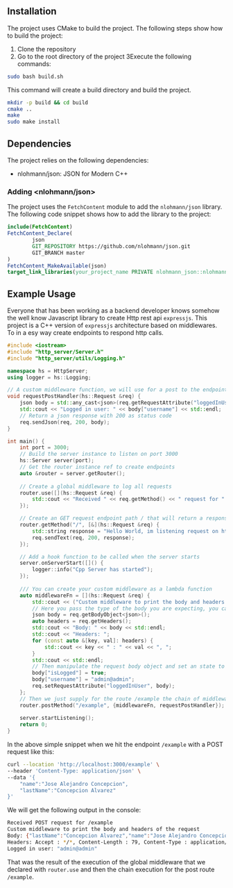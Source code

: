 ## Installation

The project uses CMake to build the project. The following steps show how to build the project:

1. Clone the repository
2. Go to the root directory of the project
   3Execute the following commands:

```bash
sudo bash build.sh
```

This command will create a build directory and build the project.

```bash
mkdir -p build && cd build
cmake ..
make
sudo make install
```

## Dependencies

The project relies on the following dependencies:

- nlohmann/json: JSON for Modern C++

### Adding <nlohmann/json>

The project uses the `FetchContent` module to add the `nlohmann/json` library. The following code snippet shows how to
add the library to the project:

```cmake
include(FetchContent)
FetchContent_Declare(
        json
        GIT_REPOSITORY https://github.com/nlohmann/json.git
        GIT_BRANCH master
)
FetchContent_MakeAvailable(json)
target_link_libraries(your_project_name PRIVATE nlohmann_json::nlohmann_json)
```

## Example Usage
Everyone that has been working as a backend developer knows somehow the well know Javascript library to create 
Http rest api `expressjs`. This project is a C++ version of `expressjs` architecture based on middlewares. To in a
esy way create endpoints to respond http calls.

```cpp
#include <iostream>
#include "http_server/Server.h"
#include "http_server/utils/Logging.h"

namespace hs = HttpServer;
using logger = hs::Logging;

// A custom middleware function, we will use for a post to the endpoint /example
void requestPostHandler(hs::Request &req) {
    json body = std::any_cast<json>(req.getRequestAttribute("loggedInUser"));
    std::cout << "Logged in user: " << body["username"] << std::endl;
    // Return a json response with 200 as status code
    req.sendJson(req, 200, body);
}

int main() {
    int port = 3000;
    // Build the server instance to listen on port 3000
    hs::Server server(port);
    // Get the router instance ref to create endpoints
    auto &router = server.getRouter();
    
    // Create a global middleware to log all requests
    router.use([](hs::Request &req) {
        std::cout << "Received " << req.getMethod() << " request for " << req.getFullPath() << std::endl;
    });

    // Create an GET request endpoint path / that will return a response with status code 200 and Content-Type text/plain
    router.getMethod("/", [&](hs::Request &req) {
        std::string response = "Hello World, im listening request on http://127.0.0.1:" + std::to_string(port);
        req.sendText(req, 200, response);
    });

    // Add a hook function to be called when the server starts
    server.onServerStart([]() {
        logger::info("Cpp Server has started");
    });
    
    /// You can create your custom middleware as a lambda function
    auto middlewareFn = [](hs::Request &req) {
        std::cout << ("Custom middleware to print the body and headers of the request") << std::endl;
        // Here you pass the type of the body you are expecting, you can define your own structures and classes, but they must be serializable to json, for that use the nlohmann/json library
        json body = req.getBodyObject<json>();
        auto headers = req.getHeaders();
        std::cout << "Body: " << body << std::endl;
        std::cout << "Headers: ";
        for (const auto &[key, val]: headers) {
            std::cout << key << " : " << val << ", ";
        }
        std::cout << std::endl;
        // Then manipulate the request body object and set an state to be passes to the next middleware function
        body["isLogged"] = true;
        body["username"] = "admin@admin";
        req.setRequestAttribute("loggedInUser", body);
    };
    // Then we just supply for the route /example the chain of middlewares
    router.postMethod("/example", {middlewareFn, requestPostHandler});
    
    server.startListening();
    return 0;
}
```

In the above simple snippet when we hit the endpoint `/example` with a POST request  like this:

```bash
curl --location 'http://localhost:3000/example' \
--header 'Content-Type: application/json' \
--data '{
    "name":"Jose Alejandro Concepcion",
    "lastName":"Concepcion Alvarez"
}'
```

We will get the following output in the console:

```bash
Received POST request for /example
Custom middleware to print the body and headers of the request
Body: {"lastName":"Concepcion Alvarez","name":"Jose Alejandro Concepcion"}
Headers: Accept : */*, Content-Length : 79, Content-Type : application/json, Host : localhost:3000, User-Agent : curl/8.2.1, 
Logged in user: "admin@admin"
```

That was the result of the execution of the global middleware that we declared with `router.use` and then the chain execution
for the post route `/example`.
